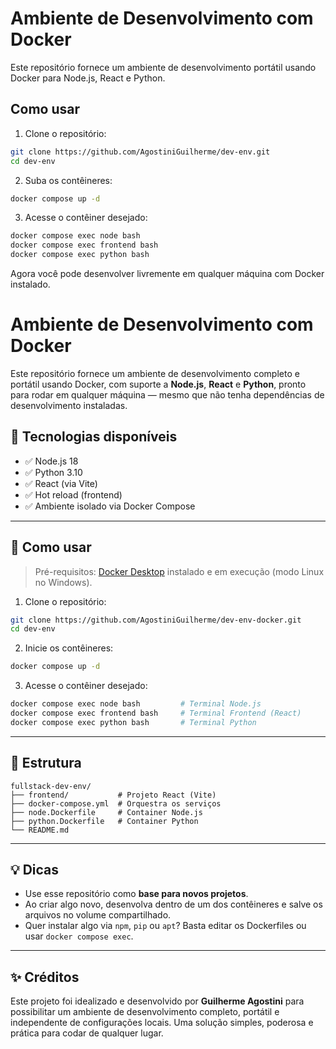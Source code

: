 # Ambiente de Desenvolvimento com Docker

Este repositório fornece um ambiente de desenvolvimento portátil usando Docker para Node.js, React e Python.

## Como usar

1. Clone o repositório:
```bash
git clone https://github.com/AgostiniGuilherme/dev-env.git
cd dev-env
```

2. Suba os contêineres:
```bash
docker compose up -d
```

3. Acesse o contêiner desejado:
```bash
docker compose exec node bash
docker compose exec frontend bash
docker compose exec python bash
```

Agora você pode desenvolver livremente em qualquer máquina com Docker instalado.


# Ambiente de Desenvolvimento com Docker

Este repositório fornece um ambiente de desenvolvimento completo e portátil usando Docker, com suporte a **Node.js**, **React** e **Python**, pronto para rodar em qualquer máquina — mesmo que não tenha dependências de desenvolvimento instaladas.

## 🔧 Tecnologias disponíveis

- ✅ Node.js 18
- ✅ Python 3.10
- ✅ React (via Vite)
- ✅ Hot reload (frontend)
- ✅ Ambiente isolado via Docker Compose

---

## 🚀 Como usar

> Pré-requisitos: [Docker Desktop](https://www.docker.com/products/docker-desktop/) instalado e em execução (modo Linux no Windows).

1. Clone o repositório:
```bash
git clone https://github.com/AgostiniGuilherme/dev-env-docker.git
cd dev-env
```

2. Inicie os contêineres:
```bash
docker compose up -d
```

3. Acesse o contêiner desejado:
```bash
docker compose exec node bash         # Terminal Node.js
docker compose exec frontend bash     # Terminal Frontend (React)
docker compose exec python bash       # Terminal Python
```

---


## 📁 Estrutura

```
fullstack-dev-env/
├── frontend/           # Projeto React (Vite)
├── docker-compose.yml  # Orquestra os serviços
├── node.Dockerfile     # Container Node.js
├── python.Dockerfile   # Container Python
└── README.md
```

---

## 💡 Dicas

- Use esse repositório como **base para novos projetos**.
- Ao criar algo novo, desenvolva dentro de um dos contêineres e salve os arquivos no volume compartilhado.
- Quer instalar algo via `npm`, `pip` ou `apt`? Basta editar os Dockerfiles ou usar `docker compose exec`.

---

## ✨ Créditos

Este projeto foi idealizado e desenvolvido por **Guilherme Agostini** para possibilitar um ambiente de desenvolvimento completo, portátil e independente de configurações locais. Uma solução simples, poderosa e prática para codar de qualquer lugar.

